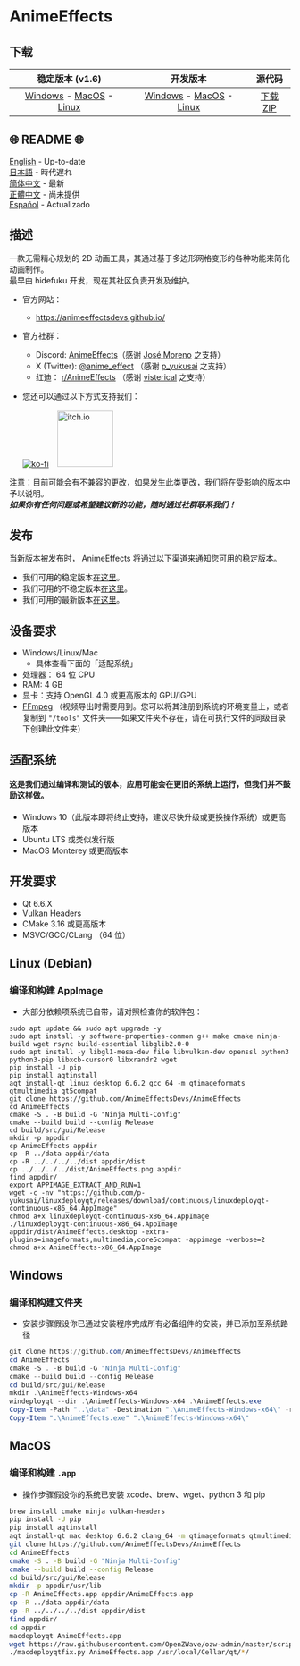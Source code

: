 # AnimeEffects

## 下载

|                                                                                                                                                              稳定版本 (v1.6)                                                                                                                                                              |                                                                                                                                                                                     开发版本                                                                                                                                                                                     |                                           源代码                                           |
| :---------------------------------------------------------------------------------------------------------------------------------------------------------------------------------------------------------------------------------------------------------------------------------------------------------------------------------------: | :------------------------------------------------------------------------------------------------------------------------------------------------------------------------------------------------------------------------------------------------------------------------------------------------------------------------------------------------------------------------------: | :----------------------------------------------------------------------------------------: |
| [Windows](https://github.com/AnimeEffectsDevs/AnimeEffects/releases/download/v1.6/AnimeEffects-Installer-Windows.exe) - [MacOS](https://github.com/AnimeEffectsDevs/AnimeEffects/releases/download/v1.6/AnimeEffects-MacOS.zip) - [Linux](https://github.com/AnimeEffectsDevs/AnimeEffects/releases/download/v1.6/AnimeEffects-Linux.zip) | [Windows](https://nightly.link/AnimeEffectsDevs/AnimeEffects/workflows/build-windows.yaml/master/AnimeEffects-Windows-x64.zip) - [MacOS](https://nightly.link/AnimeEffectsDevs/AnimeEffects/workflows/build_mac_intel.yaml/master/AnimeEffects-MacOS.zip) - [Linux](https://nightly.link/AnimeEffectsDevs/AnimeEffects/workflows/build_linux.yaml/master/AnimeEffects-Linux.zip) | [下载 ZIP](https://github.com/AnimeEffectsDevs/AnimeEffects/archive/refs/heads/master.zip) |

## 🌐 README 🌐

[English](./README.md) - Up-to-date <br>
[日本語](./README-ja.md) - 時代遅れ <br>
[简体中文](./README-zh.md) - 最新 <br>
[正體中文](./README-zh-t.md) - 尚未提供 <br>
[Español](./README-es.md) - Actualizado <br>

## 描述

一款无需精心规划的 2D 动画工具，其通过基于多边形网格变形的各种功能来简化动画制作。<br>
最早由 hidefuku 开发，现在其社区负责开发及维护。

- 官方网站：
  - <https://animeeffectsdevs.github.io/>
- 官方社群：
  - Discord: [AnimeEffects](https://discord.gg/sKp8Srm)（感谢 [José Moreno](https://github.com/Jose-Moreno) 之支持）
  - X (Twitter): [@anime_effect](https://x.com/anime_effects) （感谢 [p_yukusai](https://github.com/p-yukusai) 之支持）
  - 红迪： [r/AnimeEffects](https://www.reddit.com/r/AnimeEffects/) （感谢 [visterical](https://www.tumblr.com/visterical) 之支持）

- 您还可以通过以下方式支持我们：<br><br>
  [![ko-fi](https://ko-fi.com/img/githubbutton_sm.svg)](https://ko-fi.com/V7V04YLC3) &nbsp;&nbsp; <a href="https://yukusai.itch.io/animeeffects" target="_blank"> <img src="https://static.itch.io/images/badge-color.svg" alt="itch.io" style="width:100px" /> </a>

注意：目前可能会有不兼容的更改，如果发生此类更改，我们将在受影响的版本中予以说明。<br>
**_如果你有任何问题或希望建议新的功能，随时通过社群联系我们！_**

## 发布

当新版本被发布时， AnimeEffects 将通过以下渠道来通知您可用的稳定版本。

- 我们可用的稳定版本[在这里](https://github.com/AnimeEffectsDevs/AnimeEffects/releases)。
- 我们可用的不稳定版本[在这里](https://github.com/p-yukusai/AnimeEffects/releases)。
- 我们可用的最新版本[在这里](https://github.com/AnimeEffectsDevs/AnimeEffects/actions)。

## 设备要求

- Windows/Linux/Mac
  - 具体查看下面的「适配系统」
- 处理器： 64 位 CPU
- RAM: 4 GB
- 显卡：支持 OpenGL 4.0 或更高版本的 GPU/iGPU
- [FFmpeg](https://ffmpeg.org/download.html) （视频导出时需要用到。您可以将其注册到系统的环境变量上，或者复制到 `"/tools"` 文件夹——如果文件夹不存在，请在可执行文件的同级目录下创建此文件夹）

## 适配系统

#### 这是我们通过编译和测试的版本，应用可能会在更旧的系统上运行，但我们并不鼓励这样做。

- Windows 10（此版本即将终止支持，建议尽快升级或更换操作系统）或更高版本
- Ubuntu LTS 或类似发行版
- MacOS Monterey 或更高版本

## 开发要求

- Qt 6.6.X
- Vulkan Headers
- CMake 3.16 或更高版本
- MSVC/GCC/CLang （64 位）

## Linux (Debian)

### 编译和构建 AppImage

- 大部分依赖项系统已自带，请对照检查你的软件包：

```
sudo apt update && sudo apt upgrade -y
sudo apt install -y software-properties-common g++ make cmake ninja-build wget rsync build-essential libglib2.0-0
sudo apt install -y libgl1-mesa-dev file libvulkan-dev openssl python3 python3-pip libxcb-cursor0 libxrandr2 wget
pip install -U pip
pip install aqtinstall
aqt install-qt linux desktop 6.6.2 gcc_64 -m qtimageformats qtmultimedia qt5compat
git clone https://github.com/AnimeEffectsDevs/AnimeEffects
cd AnimeEffects
cmake -S . -B build -G "Ninja Multi-Config"
cmake --build build --config Release
cd build/src/gui/Release
mkdir -p appdir
cp AnimeEffects appdir
cp -R ../data appdir/data
cp -R ../../../../dist appdir/dist
cp ../../../../dist/AnimeEffects.png appdir
find appdir/
export APPIMAGE_EXTRACT_AND_RUN=1
wget -c -nv "https://github.com/p-yukusai/linuxdeployqt/releases/download/continuous/linuxdeployqt-continuous-x86_64.AppImage"
chmod a+x linuxdeployqt-continuous-x86_64.AppImage
./linuxdeployqt-continuous-x86_64.AppImage appdir/dist/AnimeEffects.desktop -extra-plugins=imageformats,multimedia,core5compat -appimage -verbose=2
chmod a+x AnimeEffects-x86_64.AppImage
```

## Windows

### 编译和构建文件夹

- 安装步骤假设你已通过安装程序完成所有必备组件的安装，并已添加至系统路径

```powershell
git clone https://github.com/AnimeEffectsDevs/AnimeEffects
cd AnimeEffects
cmake -S . -B build -G "Ninja Multi-Config"
cmake --build build --config Release
cd build/src/gui/Release
mkdir .\AnimeEffects-Windows-x64
windeployqt --dir .\AnimeEffects-Windows-x64 .\AnimeEffects.exe
Copy-Item -Path "..\data" -Destination ".\AnimeEffects-Windows-x64\" -recurse -Force
Copy-Item ".\AnimeEffects.exe" ".\AnimeEffects-Windows-x64\"
```

## MacOS

### 编译和构建 `.app`

- 操作步骤假设你的系统已安装 xcode、brew、wget、python 3 和 pip

```bash
brew install cmake ninja vulkan-headers
pip install -U pip
pip install aqtinstall
aqt install-qt mac desktop 6.6.2 clang_64 -m qtimageformats qtmultimedia qt5compat
git clone https://github.com/AnimeEffectsDevs/AnimeEffects
cd AnimeEffects
cmake -S . -B build -G "Ninja Multi-Config"
cmake --build build --config Release
cd build/src/gui/Release
mkdir -p appdir/usr/lib
cp -R AnimeEffects.app appdir/AnimeEffects.app
cp -R ../data appdir/data
cp -R ../../../../dist appdir/dist
find appdir/
cd appdir
macdeployqt AnimeEffects.app
wget https://raw.githubusercontent.com/OpenZWave/ozw-admin/master/scripts/macdeployqtfix.py && chmod a+x macdeployqtfix.py
./macdeployqtfix.py AnimeEffects.app /usr/local/Cellar/qt/*/
```
